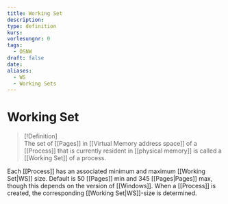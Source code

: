 ```yaml
---
title: Working Set
description: 
type: definition
kurs: 
vorlesungnr: 0
tags:
  - OSNW
draft: false
date: 
aliases:
  - WS
  - Working Sets
---
```


# Working Set

> [!Definition]  
> The set of [[Pages]] in [[Virtual Memory address space]] of a [[Process]] that is currently resident in [[physical memory]] is called a [[Working Set]] of a process.

Each [[Process]] has an associated minimum and maximum [[Working Set|WS]] size. Default is 50 [[Pages]] min and 345 [[Pages|Pages]] max, though this depends on the version of [[Windows]]. When a [[Process]] is created, the corresponding [[Working Set|WS]]-size is determined. 
